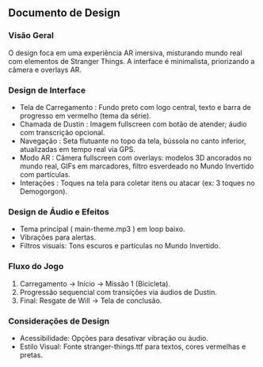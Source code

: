 ## Documento de Design
### Visão Geral
O design foca em uma experiência AR imersiva, misturando mundo real com elementos de Stranger Things. A interface é minimalista, priorizando a câmera e overlays AR.

### Design de Interface
- Tela de Carregamento : Fundo preto com logo central, texto e barra de progresso em vermelho (tema da série).
- Chamada de Dustin : Imagem fullscreen com botão de atender; áudio com transcrição opcional.
- Navegação : Seta flutuante no topo da tela, bússola no canto inferior, atualizadas em tempo real via GPS.
- Modo AR : Câmera fullscreen com overlays: modelos 3D ancorados no mundo real, GIFs em marcadores, filtro esverdeado no Mundo Invertido com partículas.
- Interações : Toques na tela para coletar itens ou atacar (ex: 3 toques no Demogorgon).
### Design de Áudio e Efeitos
- Tema principal ( main-theme.mp3 ) em loop baixo.
- Vibrações para alertas.
- Filtros visuais: Tons escuros e partículas no Mundo Invertido.
### Fluxo do Jogo
1. Carregamento → Início → Missão 1 (Bicicleta).
2. Progressão sequencial com transições via áudios de Dustin.
3. Final: Resgate de Will → Tela de conclusão.
### Considerações de Design
- Acessibilidade: Opções para desativar vibração ou áudio.
- Estilo Visual: Fonte stranger-things.ttf para textos, cores vermelhas e pretas.